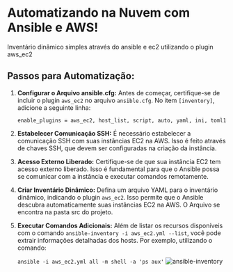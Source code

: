 # Automatizando na Nuvem com Ansible e AWS!

Inventário dinâmico simples através do ansible e ec2 utilizando o plugin aws_ec2

## Passos para Automatização:

1. **Configurar o Arquivo ansible.cfg:**
   Antes de começar, certifique-se de incluir o plugin `aws_ec2` no arquivo `ansible.cfg`. 
   No item `[inventory]`, adicione a seguinte linha:
   
   ```enable_plugins = aws_ec2, host_list, script, auto, yaml, ini, toml1```

2. **Estabelecer Comunicação SSH:**
   É necessário estabelecer a comunicação SSH com suas instâncias EC2 na AWS. Isso é feito através de chaves SSH, que devem ser configuradas na criação da instância.

3. **Acesso Externo Liberado:**
   Certifique-se de que sua instância EC2 tem acesso externo liberado. Isso é fundamental para que o Ansible possa se comunicar com a instância e executar comandos remotamente.

4. **Criar Inventário Dinâmico:**
   Defina um arquivo YAML para o inventário dinâmico, indicando o plugin `aws_ec2`. Isso permite que o Ansible descubra automaticamente suas instâncias EC2 na AWS. O Arquivo se encontra na pasta src do projeto.

5. **Executar Comandos Adicionais:**
   Além de listar os recursos disponíveis com o comando `ansible-inventory -i aws_ec2.yml --list`, você pode extrair informações detalhadas dos hosts. Por exemplo, utilizando o comando:
   
   ```ansible -i aws_ec2.yml all -m shell -a 'ps aux'```
   ![ansible-inventory](ansible-inventory.png)

